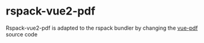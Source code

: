 # rspack-vue2-pdf
Rspack-vue2-pdf is adapted to the rspack bundler by changing the [vue-pdf](https://www.npmjs.com/package/vue-pdf) source code
